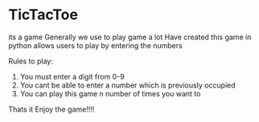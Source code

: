 # TicTacToe
its a game
Generally we use to play game a lot
Have created this game in python allows users to play by entering the numbers

Rules to play:
1. You must enter a digit from 0-9
2. You cant be able to enter a number which is previously occupied
3. You can play this game n number of times you want to

Thats it 
Enjoy the game!!!!
